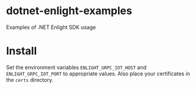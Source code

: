 # dotnet-enlight-examples
Examples of .NET Enlight SDK usage

# Install
Set the environment variables `ENLIGHT_GRPC_IOT_HOST` and `ENLIGHT_GRPC_IOT_PORT` to appropriate values.
Also place your certificates in the `certs` directory.